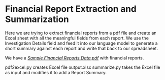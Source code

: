 # Financial Report Extraction and Summarization

Here we are trying to extract financial reports from a pdf file and create an Excel sheet with all the meaningful fields from each report.
We use the Investigation Details field and feed it into our language model to generate a short summary against each report and write that back to our spreadsheet.

We have a [*Sample Financial Reports Data.pdf*](https://github.com/arkasingh/text-summary/blob/main/Data/Sample_Financial_Reports_Data.pdf)
with financial reports.

pdf2excel.py creates Excel file output.xlsx
summarize.py takes the Excel file as input and modifies it to add a Report Summary.
